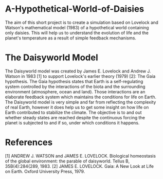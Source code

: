 # A-Hypothetical-World-of-Daisies
The aim of this short project is to create a simulation based on Lovelock and Watson's mathematical model (1983) of a hypothetical world containing only daisies. This will help us to understand the evolution of life and the planet's temperature as a result of simple feedback mechanisms.

# The Daisyworld Model
The Daisyworld model was created by James E. Lovelock and Andrew J. Watson in 1983 [1] to support Lovelock's earlier theory (1979) [2]: The Gaia hypothesis. The Gaia hypothesis states that Earth is a self-regulating system controlled by the interactions of the biota and the surrounding environment (atmosphere, ocean and land). Those interactions are an elaborate feedback system which maintains the conditions for life on Earth. The Daisyworld model is very simple and far from reflecting the complexity of real Earth, however it does help us to get some insight on how life on Earth contributed to stabilize
the climate. The objective is to and out whether steady states are reached despite the continuous forcing the planet is subjected to and if so, under which conditions it happens.

# References
[1] ANDREW J. WATSON and JAMES E. LOVELOCK. Biological homeostasis of the global environment: the parable of daisyworld. Tellus B, 35B(4):284{289, 1983.
[2] JAMES E. LOVELOCK. Gaia: A New Look at Life on Earth. Oxford University Press, 1979.
